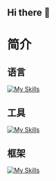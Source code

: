 ## Hi there 👋

# 简介 

## 语言

[![My Skills](https://skillicons.dev/icons?i=py,c,cpp&theme=dark)](https://skillicons.dev)

## 工具

[![My Skills](https://skillicons.dev/icons?i=github,git,anaconda,pycharm,clion,vscode,cmake&theme=dark)](https://skillicons.dev)

## 框架

[![My Skills](https://skillicons.dev/icons?i=qt,pytorch&theme=dark)](https://skillicons.dev)

<!--
**SaltGardenia/SaltGardenia** is a ✨ _special_ ✨ repository because its `README.md` (this file) appears on your GitHub profile.

Here are some ideas to get you started:

- 🔭 I’m currently working on ...
- 🌱 I’m currently learning ...
- 👯 I’m looking to collaborate on ...
- 🤔 I’m looking for help with ...
- 💬 Ask me about ...
- 📫 How to reach me: ...
- 😄 Pronouns: ...
- ⚡ Fun fact: ...
-->
